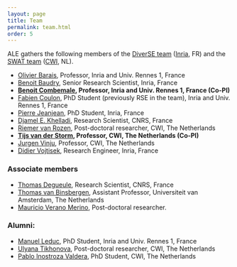 ```yaml
---
layout: page
title: Team
permalink: team.html
order: 5
---
```


ALE gathers the following members of the [DiverSE team](http://diverse.irisa.fr/) ([Inria](https://www.inria.fr/), FR) and 
the [SWAT team](https://www.cwi.nl/research-groups/software-analysis-and-transformation) ([CWI](https://www.cwi.nl), NL).

* [Olivier Barais](https://olivier.barais.fr), Professor, Inria and Univ. Rennes 1, France
* [Benoit Baudry](https://people.rennes.inria.fr/Benoit.Baudry/), Senior Research Scientist, Inria, France
* **[Benoit Combemale](https://www.irit.fr/~Benoit.Combemale/), Professor, Inria and Univ. Rennes 1, France (Co-PI)**
* [Fabien Coulon](http://www.doyoubuzz.com/fabien-coulon), PhD Student (previously RSE in the team), Inria and Univ. Rennes 1, France
* [Pierre Jeanjean](#), PhD Student, Inria, France
* [Djamel E. Khelladi](http://people.irisa.fr/Djamel-Eddine.Khelladi/), Research Scientist, CNRS, France
* [Riemer van Rozen](https://www.cwi.nl/people/riemer-van-rozen), Post-doctoral researcher, CWI, The Netherlands
* **[Tijs van der Storm](http://homepages.cwi.nl/~storm/), Professor, CWI, The Netherlands (Co-PI)**
* [Jurgen Vinju](http://www.cwi.nl/~jurgenv), Professor, CWI, The Netherlands
* [Didier Vojtisek](http://people.rennes.inria.fr/Didier.Vojtisek), Research Engineer, Inria, France

### Associate members

* [Thomas Degueule](https://tdegueul.github.io/), Research Scientist, CNRS, France
* [Thomas van Binsbergen](http://www.ltvanbinsbergen.nl/), Assistant Professor, Universiteit van Amsterdam, The Netherlands
* [Mauricio Verano Merino](https://maveme.github.io/), Post-doctoral researcher.

### Alumni:

* [Manuel Leduc](https://mleduc.xyz/), PhD Student, Inria and Univ. Rennes 1, France
* [Ulyana Tikhonova](https://www.cwi.nl/people/ulyana-tikhonova), Post-doctoral researcher, CWI, The Netherlands
* [Pablo Inostroza Valdera](https://www.cwi.nl/people/pablo-inostroza-valdera), PhD Student, CWI, The Netherlands
